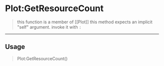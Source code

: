 # Plot:GetResourceCount
> this function is a member of [[Plot]]
> this method expects an implicit "self" argument. invoke it with `:`
-----
## Usage
> Plot:GetResourceCount()
